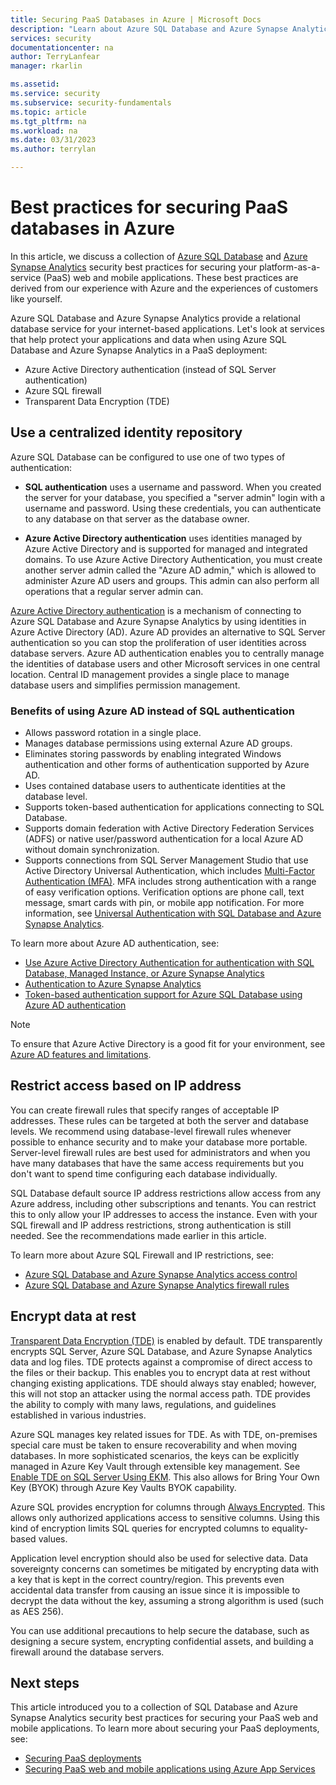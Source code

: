 ```yaml
---
title: Securing PaaS Databases in Azure | Microsoft Docs
description: "Learn about Azure SQL Database and Azure Synapse Analytics security best practices for securing your PaaS web and mobile applications. "
services: security
documentationcenter: na
author: TerryLanfear
manager: rkarlin

ms.assetid:
ms.service: security
ms.subservice: security-fundamentals
ms.topic: article
ms.tgt_pltfrm: na
ms.workload: na
ms.date: 03/31/2023
ms.author: terrylan

---
```

# Best practices for securing PaaS databases in Azure

In this article, we discuss a collection of [Azure SQL Database](/azure/azure-sql/database/sql-database-paas-overview) and [Azure Synapse Analytics](../../synapse-analytics/sql-data-warehouse/sql-data-warehouse-overview-what-is.md) security best practices for securing your platform-as-a-service (PaaS) web and mobile applications. These best practices are derived from our experience with Azure and the experiences of customers like yourself.

Azure SQL Database and Azure Synapse Analytics provide a relational database service for your internet-based applications. Let's look at services that help protect your applications and data when using Azure SQL Database and Azure Synapse Analytics in a PaaS deployment:

- Azure Active Directory authentication (instead of SQL Server authentication)
- Azure SQL firewall
- Transparent Data Encryption (TDE)

## Use a centralized identity repository

Azure SQL Database can be configured to use one of two types of authentication:

- **SQL authentication** uses a username and password. When you created the server for your database, you specified a "server admin" login with a username and password. Using these credentials, you can authenticate to any database on that server as the database owner.

- **Azure Active Directory authentication** uses identities managed by Azure Active Directory and is supported for managed and integrated domains. To use Azure Active Directory Authentication, you must create another server admin called the "Azure AD admin," which is allowed to administer Azure AD users and groups. This admin can also perform all operations that a regular server admin can.

[Azure Active Directory authentication](../../active-directory/develop/authentication-vs-authorization.md) is a mechanism of connecting to Azure SQL Database and Azure Synapse Analytics by using identities in Azure Active Directory (AD). Azure AD provides an alternative to SQL Server authentication so you can stop the proliferation of user identities across database servers. Azure AD authentication enables you to centrally manage the identities of database users and other Microsoft services in one central location. Central ID management provides a single place to manage database users and simplifies permission management.  

### Benefits of using Azure AD instead of SQL authentication

- Allows password rotation in a single place.
- Manages database permissions using external Azure AD groups.
- Eliminates storing passwords by enabling integrated Windows authentication and other forms of authentication supported by Azure AD.
- Uses contained database users to authenticate identities at the database level.
- Supports token-based authentication for applications connecting to SQL Database.
- Supports domain federation with Active Directory Federation Services (ADFS) or native user/password authentication for a local Azure AD without domain synchronization.
- Supports connections from SQL Server Management Studio that use Active Directory Universal Authentication, which includes [Multi-Factor Authentication (MFA)](../../active-directory/authentication/concept-mfa-howitworks.md). MFA includes strong authentication with a range of easy verification options. Verification options are phone call, text message, smart cards with pin, or mobile app notification. For more information, see [Universal Authentication with SQL Database and Azure Synapse Analytics](/azure/azure-sql/database/authentication-mfa-ssms-overview).

To learn more about Azure AD authentication, see:

- [Use Azure Active Directory Authentication for authentication with SQL Database, Managed Instance, or Azure Synapse Analytics](/azure/azure-sql/database/authentication-aad-overview)
- [Authentication to Azure Synapse Analytics](../../synapse-analytics/sql-data-warehouse/sql-data-warehouse-authentication.md)
- [Token-based authentication support for Azure SQL Database using Azure AD authentication](/azure/azure-sql/database/authentication-aad-overview)

> [!NOTE]
> To ensure that Azure Active Directory is a good fit for your environment, see [Azure AD features and limitations](/azure/azure-sql/database/authentication-aad-overview#azure-ad-features-and-limitations).

## Restrict access based on IP address

You can create firewall rules that specify ranges of acceptable IP addresses. These rules can be targeted at both the server and database levels. We recommend using database-level firewall rules whenever possible to enhance security and to make your database more portable. Server-level firewall rules are best used for administrators and when you have many databases that have the same access requirements but you don't want to spend time configuring each database individually.

SQL Database default source IP address restrictions allow access from any Azure address, including other subscriptions and tenants. You can restrict this to only allow your IP addresses to access the instance. Even with your SQL firewall and IP address restrictions, strong authentication is still needed. See the recommendations made earlier in this article.

To learn more about Azure SQL Firewall and IP restrictions, see:

- [Azure SQL Database and Azure Synapse Analytics access control](/azure/azure-sql/database/logins-create-manage)
- [Azure SQL Database and Azure Synapse Analytics firewall rules](/azure/azure-sql/database/firewall-configure)

## Encrypt data at rest

[Transparent Data Encryption (TDE)](/sql/relational-databases/security/encryption/transparent-data-encryption) is enabled by default. TDE transparently encrypts SQL Server, Azure SQL Database, and Azure Synapse Analytics data and log files. TDE protects against a compromise of direct access to the files or their backup. This enables you to encrypt data at rest without changing existing applications. TDE should always stay enabled; however, this will not stop an attacker using the normal access path. TDE provides the ability to comply with many laws, regulations, and guidelines established in various industries.

Azure SQL manages key related issues for TDE. As with TDE, on-premises special care must be taken to ensure recoverability and when moving databases. In more sophisticated scenarios, the keys can be explicitly managed in Azure Key Vault through extensible key management. See [Enable TDE on SQL Server Using EKM](/sql/relational-databases/security/encryption/enable-tde-on-sql-server-using-ekm). This also allows for Bring Your Own Key (BYOK) through Azure Key Vaults BYOK capability.

Azure SQL provides encryption for columns through [Always Encrypted](/sql/relational-databases/security/encryption/always-encrypted-database-engine). This allows only authorized applications access to sensitive columns. Using this kind of encryption limits SQL queries for encrypted columns to equality-based values.

Application level encryption should also be used for selective data. Data sovereignty concerns can sometimes be mitigated by encrypting data with a key that is kept in the correct country/region. This prevents even accidental data transfer from causing an issue since it is impossible to decrypt the data without the key, assuming a strong algorithm is used (such as AES 256).

You can use additional precautions to help secure the database, such as designing a secure system, encrypting confidential assets, and building a firewall around the database servers.

## Next steps

This article introduced you to a collection of SQL Database and Azure Synapse Analytics security best practices for securing your PaaS web and mobile applications. To learn more about securing your PaaS deployments, see:

- [Securing PaaS deployments](paas-deployments.md)
- [Securing PaaS web and mobile applications using Azure App Services](paas-applications-using-app-services.md)
